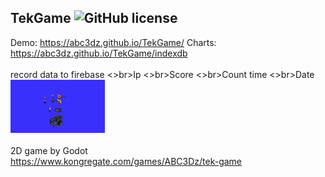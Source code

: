 ## TekGame ![GitHub license](https://img.shields.io/badge/license-MIT-blue.svg)
Demo: https://abc3dz.github.io/TekGame/
Charts: https://abc3dz.github.io/TekGame/indexdb
<br>
<br>record data to firebase
<>br>Ip
<>br>Score
<>br>Count time
<>br>Date
<br><img src="https://github.com/abc3dz/TekGame/blob/master/screenshot/ss01.gif" width="30%" height="30%">
<br><br>2D game by Godot
<br>https://www.kongregate.com/games/ABC3Dz/tek-game
